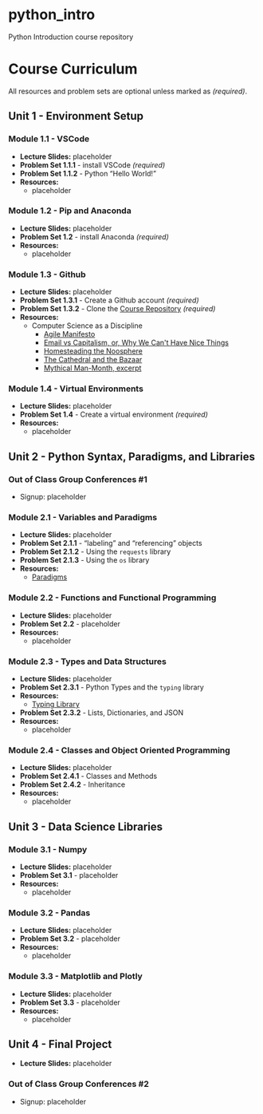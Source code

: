 # python_intro
Python Introduction course repository

# Course Curriculum

All resources and problem sets are optional unless marked as *(required)*.

## Unit 1 - Environment Setup

### Module 1.1 - VSCode
- **Lecture Slides:** placeholder
- **Problem Set 1.1.1** - install VSCode *(required)*
- **Problem Set 1.1.2** - Python “Hello World!”
- **Resources:**
  - placeholder

### Module 1.2 - Pip and Anaconda
- **Lecture Slides:** placeholder
- **Problem Set 1.2** - install Anaconda *(required)*
- **Resources:**
  - placeholder

### Module 1.3 - Github
- **Lecture Slides:** placeholder
- **Problem Set 1.3.1** - Create a Github account *(required)*
- **Problem Set 1.3.2** - Clone the [Course Repository](https://github.com/signebedi/python_intro) *(required)*
- **Resources:**
  - Computer Science as a Discipline
    - [Agile Manifesto](https://agilemanifesto.org/principles.html)
    - [Email vs Capitalism, or, Why We Can't Have Nice Things](https://www.youtube.com/watch?v=mrGfahzt-4Q)
    - [Homesteading the Noosphere](https://archive.org/details/The_Cathedral_and_the_Bazaar_)
    - [The Cathedral and the Bazaar](https://archive.org/details/homesteading-the-noosphere)
    - [Mythical Man-Month, excerpt](https://archive.org/details/MythicalManMonth)

### Module 1.4 - Virtual Environments
- **Lecture Slides:** placeholder
- **Problem Set 1.4** - Create a virtual environment *(required)*
- **Resources:**
  - placeholder

## Unit 2 - Python Syntax, Paradigms, and Libraries

### Out of Class Group Conferences #1
- Signup: placeholder

### Module 2.1 - Variables and Paradigms
- **Lecture Slides:** placeholder
- **Problem Set 2.1.1** - “labeling” and “referencing” objects
- **Problem Set 2.1.2** - Using the `requests` library
- **Problem Set 2.1.3** - Using the `os` library
- **Resources:**
  - [Paradigms](https://www.geeksforgeeks.org/programming-paradigms-in-python/)

### Module 2.2 - Functions and Functional Programming
- **Lecture Slides:** placeholder
- **Problem Set 2.2** - placeholder
- **Resources:**
  - placeholder

### Module 2.3 - Types and Data Structures
- **Lecture Slides:** placeholder
- **Problem Set 2.3.1** - Python Types and the `typing` library
- **Resources:**
  - [Typing Library](https://docs.python.org/3/library/typing.html)
- **Problem Set 2.3.2** - Lists, Dictionaries, and JSON
- **Resources:**
  - placeholder

### Module 2.4 - Classes and Object Oriented Programming
- **Lecture Slides:** placeholder
- **Problem Set 2.4.1** - Classes and Methods
- **Problem Set 2.4.2** - Inheritance
- **Resources:**
  - placeholder

## Unit 3 - Data Science Libraries

### Module 3.1 - Numpy
- **Lecture Slides:** placeholder
- **Problem Set 3.1** - placeholder
- **Resources:**
  - placeholder

### Module 3.2 - Pandas
- **Lecture Slides:** placeholder
- **Problem Set 3.2** - placeholder
- **Resources:**
  - placeholder

### Module 3.3 - Matplotlib and Plotly
- **Lecture Slides:** placeholder
- **Problem Set 3.3** - placeholder
- **Resources:**
  - placeholder

## Unit 4 - Final Project
- **Lecture Slides:** placeholder

### Out of Class Group Conferences #2
- Signup: placeholder


